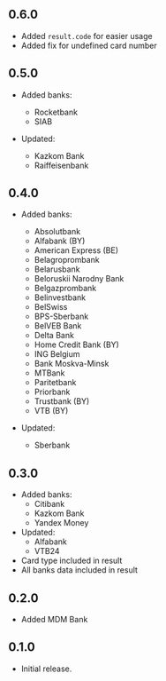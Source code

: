 ## 0.6.0
* Added `result.code` for easier usage
* Added fix for undefined card number

## 0.5.0
* Added banks:
    * Rocketbank
    * SIAB

* Updated:
    * Kazkom Bank
    * Raiffeisenbank

## 0.4.0
* Added banks:
    * Absolutbank
    * Alfabank (BY)
    * American Express (BE)
    * Belagroprombank
    * Belarusbank
    * Beloruskii Narodny Bank
    * Belgazprombank
    * Belinvestbank
    * BelSwiss
    * BPS-Sberbank
    * BelVEB Bank
    * Delta Bank
    * Home Credit Bank (BY)
    * ING Belgium
    * Bank Moskva-Minsk
    * MTBank
    * Paritetbank
    * Priorbank
    * Trustbank  (BY)
    * VTB (BY)

* Updated:
    * Sberbank

## 0.3.0
* Added banks:
    * Citibank
    * Kazkom Bank
    * Yandex Money
* Updated:
    * Alfabank
    * VTB24
* Card type included in result
* All banks data included in result

## 0.2.0
* Added MDM Bank

## 0.1.0
* Initial release.
